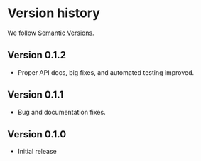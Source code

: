 # Version history

We follow [Semantic Versions](https://semver.org/).


## Version 0.1.2
- Proper API docs, big fixes, and automated testing improved.

## Version 0.1.1
- Bug and documentation fixes.

## Version 0.1.0
- Initial release
